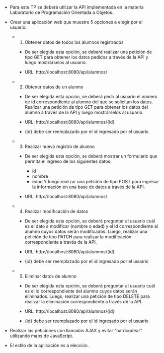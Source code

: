 - Para este TP se deberá utilizar la API implementada en la materia
  Laboratorio de Programación Orientada a Objetos.

- Crear una aplicación web que muestre 5 opciones a elegir por el usuario:
	
	- 1. Obtener datos de todos los alumnos registrados
		- De ser elegida esta opción, se deberá realizar una petición de tipo GET
		  para obtener los datos pedidos a través de la API y luego mostrárselos 
		  al usuario. 	

		- URL: http://localhost:8080/api/alumnos/

	- 2. Obtener datos de un alumno 
		- De ser elegida esta opción, se deberá pedir al usuario el número de id 
		  correspondiente al alumno del que se solicitan los datos. Realizar una petición 
		  de tipo GET para obtener los datos del alumno a través de la API y luego mostrárselos 
		  al usuario. 

		- URL: http://localhost:8080/api/alumnos/{id}
		- {id} debe ser reemplazado por el id ingresado por el usuario

	- 3. Realizar nuevo registro de alumno
		- De ser elegida esta opción, se deberá mostrar un formulario
		  que permita el ingreso de los siguientes datos:
			- id
			- nombre
			- edad
		Y luego realizar una petición de tipo POST para ingresar la información
		en una base de datos a través de la API.

		- URL: http://localhost:8080/api/alumnos/

	- 4. Realizar modificación de datos
		- De ser elegida esta opción, se deberá preguntar al usuario cuál es el dato
		  a modificar (nombre o edad) y el id correspondiente al alumno cuyos datos serán
		  modificados. Luego, realizar una petición de tipo PATCH para realizar la 
		  modificación correspondiente a través de la API.

		- URL: http://localhost:8080/api/alumnos/{id}
		- {id} debe ser reemplazado por el id ingresado por el usuario

	- 5. Eliminar datos de alumno
		- De ser elegida esta opción, se deberá preguntar al usuario cuál es el
		  id correspondiente del alumno cuyos datos serán eliminados.
		  Luego, realizar una petición de tipo DELETE para realizar la 
		  eliminación correspondiente a través de la API.

		- URL: http://localhost:8080/api/alumnos/{id}
		- {id} debe ser reemplazado por el id ingresado por el usuario
	
- Realizar las peticiones con llamadas AJAX y evitar "hardcodear" utilizando maps de JavaScript.
- El estilo de la aplicación es a elección.  

